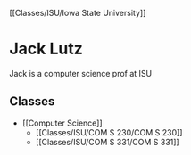 [[Classes/ISU/Iowa State University]] 

# Jack Lutz

Jack is a computer science prof at ISU

## Classes 
- [[Computer Science]]
	- [[Classes/ISU/COM S 230/COM S 230]]
	- [[Classes/ISU/COM S 331/COM S 331]]